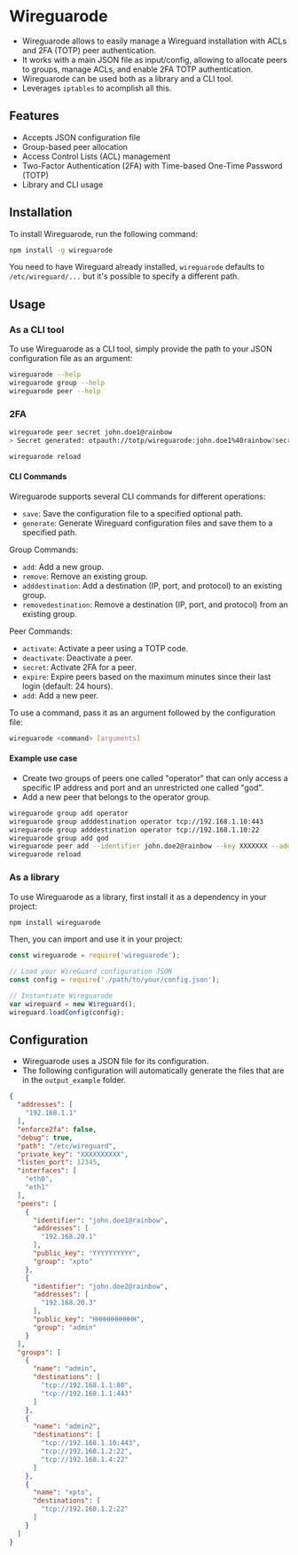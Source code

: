 # Wireguarode

* Wireguarode allows to easily manage a Wireguard installation with ACLs and 2FA (TOTP) peer authentication.
* It works with a main JSON file as input/config, allowing to allocate peers to groups, manage ACLs, and enable 2FA TOTP authentication.
* Wireguarode can be used both as a library and a CLI tool.
* Leverages `iptables` to acomplish all this.

## Features

- Accepts JSON configuration file
- Group-based peer allocation
- Access Control Lists (ACL) management
- Two-Factor Authentication (2FA) with Time-based One-Time Password (TOTP)
- Library and CLI usage

## Installation

To install Wireguarode, run the following command:

```bash
npm install -g wireguarode
```

You need to have Wireguard already installed, `wireguarode` defaults to `/etc/wireguard/...` but it's possible to specify a different path.

## Usage

### As a CLI tool

To use Wireguarode as a CLI tool, simply provide the path to your JSON configuration file as an argument:

```bash
wireguarode --help
wireguarode group --help
wireguarode peer --help
```

### 2FA

```bash
wireguarode peer secret john.doe1@rainbow
> Secret generated: otpauth://totp/wireguarode:john.doe1%40rainbow?secret=XXXXXXXXXXXX&period=30&digits=6&algorithm=SHA1&issuer=wireguarode

wireguarode reload
```

#### CLI Commands

Wireguarode supports several CLI commands for different operations:

- `save`: Save the configuration file to a specified optional path.
- `generate`: Generate Wireguard configuration files and save them to a specified path.

Group Commands:

- `add`: Add a new group.
- `remove`: Remove an existing group.
- `adddestination`: Add a destination (IP, port, and protocol) to an existing group.
- `removedestination`: Remove a destination (IP, port, and protocol) from an existing group.

Peer Commands:

- `activate`: Activate a peer using a TOTP code.
- `deactivate`: Deactivate a peer.
- `secret`: Activate 2FA for a peer.
- `expire`: Expire peers based on the maximum minutes since their last login (default: 24 hours).
- `add`: Add a new peer.

To use a command, pass it as an argument followed by the configuration file:

```bash
wireguarode <command> [arguments]
```

#### Example use case

* Create two groups of peers one called "operator" that can only access a specific IP address and port and an unrestricted one called "god".
* Add a new peer that belongs to the operator group.

```bash
wireguarode group add operator
wireguarode group adddestination operator tcp://192.168.1.10:443
wireguarode group adddestination operator tcp://192.168.1.10:22
wireguarode group add god
wireguarode peer add --identifier john.doe2@rainbow --key XXXXXXX --address 10.15.12.4 --group operator
wireguarode reload
```

### As a library

To use Wireguarode as a library, first install it as a dependency in your project:

```bash
npm install wireguarode
```

Then, you can import and use it in your project:

```javascript
const wireguarode = require('wireguarode');

// Load your WireGuard configuration JSON
const config = require('./path/to/your/config.json');

// Instantiate Wireguarode 
var wireguard = new Wireguard();
wireguard.loadConfig(config);
```

## Configuration

* Wireguarode uses a JSON file for its configuration.
* The following configuration will automatically generate the files that are in the `output_example` folder.

```json
{
  "addresses": [
    "192.168.1.1"
  ],
  "enforce2fa": false,
  "debug": true,
  "path": "/etc/wireguard",
  "private_key": "XXXXXXXXXX",
  "listen_port": 12345,
  "interfaces": [
    "eth0",
    "eth1"
  ],
  "peers": [
    {
      "identifier": "john.doe1@rainbow",
      "addresses": [
        "192.168.20.1"
      ],
      "public_key": "YYYYYYYYYY",
      "group": "xpto"
    },
    {
      "identifier": "john.doe2@rainbow",
      "addresses": [
        "192.168.20.3"
      ],
      "public_key": "HHHHHHHHHHH",
      "group": "admin"
    }
  ],
  "groups": [
    {
      "name": "admin",
      "destinations": [
        "tcp://192.168.1.1:80",
        "tcp://192.168.1.1:443"
      ]
    },
    {
      "name": "admin2",
      "destinations": [
        "tcp://192.168.1.10:443",
        "tcp://192.168.1.2:22",
        "tcp://192.168.1.4:22"
      ]
    },
    {
      "name": "xpto",
      "destinations": [
        "tcp://192.168.1.2:22"
      ]
    }
  ]
}
```
